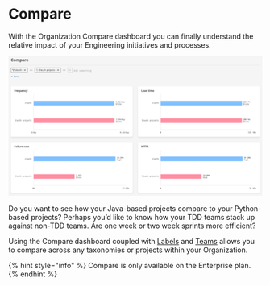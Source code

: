 # Compare

With the Organization Compare dashboard you can finally understand the relative impact of your Engineering initiatives and processes.&#x20;

![](<../../.gitbook/assets/Comparison - Sleuth 2022-03-02 16-36-46 (1).png>)

Do you want to see how your Java-based projects compare to your Python-based projects? Perhaps you’d like to know how your TDD teams stack up against non-TDD teams. Are one week or two week sprints more efficient?

Using the Compare dashboard coupled with [Labels](labels.md) and [Teams](../teams/) allows you to compare across any taxonomies or projects within your Organization.

{% hint style="info" %}
Compare is only available on the Enterprise plan.
{% endhint %}

